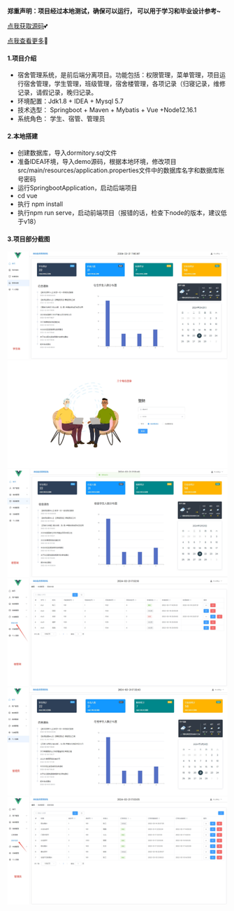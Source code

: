  **郑重声明：项目经过本地测试，确保可以运行， 可以用于学习和毕业设计参考~** 

[点我获取源码](https://x-x.fun/e/CU79de7d2eNeJ)💕

[点我查看更多](http://blog.cyrobot.top/blog)🤞

#### 1.项目介绍
- 宿舍管理系统，是前后端分离项目。功能包括：权限管理，菜单管理，项目运行宿舍管理，学生管理，班级管理，宿舍楼管理，各项记录（归寝记录，维修记录，请假记录，晚归记录。
- 环境配置：Jdk1.8 + IDEA + Mysql 5.7 
- 技术选型： Springboot + Maven + Mybatis + Vue +Node12.16.1
- 系统角色： 学生、宿管、管理员

#### 2.本地搭建
- 创建数据库，导入dormitory.sql文件
- 准备IDEA环境，导入demo源码，根据本地环境，修改项目src/main/resources/application.properties文件中的数据库名字和数据库账号密码
- 运行SpringbootApplication，启动后端项目
- cd vue
- 执行 npm install
- 执行npm run serve，启动前端项目（报错的话，检查下node的版本，建议低于v18）
#### 3.项目部分截图
![输入图片说明](1.png)![输入图片说明](2.png)![输入图片说明](3.png)![输入图片说明](4.png)![输入图片说明](5.png)![输入图片说明](6.png)